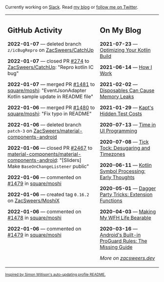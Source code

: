 Currently working on [Slack](https://slack.com/). Read [my blog](https://zacsweers.dev/) or [follow me on Twitter](https://twitter.com/ZacSweers).

<table><tr><td valign="top" width="60%">

## GitHub Activity
<!-- githubActivity starts -->
**2022-01-07** — deleted branch `z/icBugRepro` on [ZacSweers/CatchUp](https://github.com/ZacSweers/CatchUp)

**2022-01-07** — closed PR [#274](https://github.com/ZacSweers/CatchUp/pull/274) to [ZacSweers/CatchUp](https://github.com/ZacSweers/CatchUp): "Repro kotlin IC bug"

**2022-01-07** — merged PR [#1481](https://github.com/square/moshi/pull/1481) to [square/moshi](https://github.com/square/moshi): "EventJsonAdapter Kotlin sample update in README file"

**2022-01-06** — merged PR [#1480](https://github.com/square/moshi/pull/1480) to [square/moshi](https://github.com/square/moshi): "Fix typo in README"

**2022-01-06** — deleted branch `patch-3` on [ZacSweers/material-components-android](https://github.com/ZacSweers/material-components-android)

**2022-01-06** — closed PR [#2467](https://github.com/material-components/material-components-android/pull/2467) to [material-components/material-components-android](https://github.com/material-components/material-components-android): "[Sliders] Make `BaseOnChangeListener` public"

**2022-01-06** — commented on [#1479](https://github.com/square/moshi/issues/1479#issuecomment-1006931783) in [square/moshi](https://github.com/square/moshi)

**2022-01-06** — created tag `0.16.2` on [ZacSweers/MoshiX](https://github.com/ZacSweers/MoshiX)

**2022-01-06** — commented on [#1478](https://github.com/square/moshi/issues/1478#issuecomment-1006915564) in [square/moshi](https://github.com/square/moshi)

**2022-01-06** — commented on [#1479](https://github.com/square/moshi/issues/1479#issuecomment-1006915278) in [square/moshi](https://github.com/square/moshi)
<!-- githubActivity ends -->
</td><td valign="top" width="40%">

## On My Blog
<!-- blog starts -->
**2021-07-23** — [Optimizing Your Kotlin Build](https://www.zacsweers.dev/optimizing-your-kotlin-build/)

**2021-06-14** — [How I Work](https://www.zacsweers.dev/how-i-work/)

**2021-02-02** — [Disposables Can Cause Memory Leaks](https://www.zacsweers.dev/disposables-can-cause-memory-leaks/)

**2021-01-29** — [Kapt's Hidden Test Costs](https://www.zacsweers.dev/kapts-hidden-test-costs/)

**2020-07-13** — [Time in UI Programming](https://www.zacsweers.dev/time-in-ui/)

**2020-07-08** — [Tick Tock: Desugaring and Timezones](https://www.zacsweers.dev/ticktock-desugaring-timezones/)

**2020-06-11** — [Kotlin Symbol Processing: Early Thoughts](https://www.zacsweers.dev/kotlin-symbol-processor-early-thoughts/)

**2020-05-01** — [Dagger Party Tricks: Extension Functions](https://www.zacsweers.dev/dagger-party-tricks-extension-functions/)

**2020-04-03** — [Making My WFH Life Bearable](https://www.zacsweers.dev/making-wfh-life-bearable/)

**2020-03-16** — [Android's Built-in ProGuard Rules: The Missing Guide](https://www.zacsweers.dev/android-proguard-rules/)
<!-- blog ends -->
_More on [zacsweers.dev](https://zacsweers.dev/)_
</td></tr></table>

<sub><a href="https://simonwillison.net/2020/Jul/10/self-updating-profile-readme/">Inspired by Simon Willison's auto-updating profile README.</a></sub>